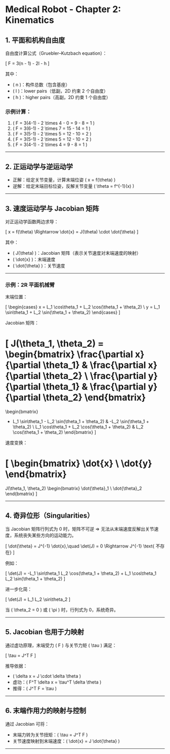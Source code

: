 # Medical Robot - Chapter 2: Kinematics

## 1. 平面和机构自由度

自由度计算公式（Gruebler–Kutzbach equation）：

\[
F = 3(n - 1) - 2l - h
\]

其中：

- \( n \)：构件总数（包含基座）
- \( l \)：lower pairs（低副，2D 约束 2 个自由度）
- \( h \)：higher pairs（高副，2D 约束 1 个自由度）

### 示例计算：

1. \( F = 3(4-1) - 2 \times 4 - 0 = 9 - 8 = 1 \)
2. \( F = 3(6-1) - 2 \times 7 = 15 - 14 = 1 \)
3. \( F = 3(5-1) - 2 \times 5 = 12 - 10 = 2 \)
4. \( F = 3(5-1) - 2 \times 5 = 12 - 10 = 2 \)
5. \( F = 3(4-1) - 2 \times 4 = 9 - 8 = 1 \)

---

## 2. 正运动学与逆运动学

- 正解：给定关节变量，计算末端位姿 \( x = f(\theta) \)
- 逆解：给定末端目标位姿，反解关节变量 \( \theta = f^{-1}(x) \)

---

## 3. 速度运动学与 Jacobian 矩阵

对正运动学函数两边求导：

\[
x = f(\theta) \Rightarrow \dot{x} = J(\theta) \cdot \dot{\theta}
\]

其中：

- \( J(\theta) \)：Jacobian 矩阵（表示关节速度对末端速度的映射）
- \( \dot{x} \)：末端速度
- \( \dot{\theta} \)：关节速度

---

### 示例：2R 平面机械臂

末端位置：

\[
\begin{cases}
x = L_1 \cos\theta_1 + L_2 \cos(\theta_1 + \theta_2) \\
y = L_1 \sin\theta_1 + L_2 \sin(\theta_1 + \theta_2)
\end{cases}
\]

Jacobian 矩阵：

\[
J(\theta_1, \theta_2) =
\begin{bmatrix}
\frac{\partial x}{\partial \theta_1} & \frac{\partial x}{\partial \theta_2} \\
\frac{\partial y}{\partial \theta_1} & \frac{\partial y}{\partial \theta_2}
\end{bmatrix}
=
\begin{bmatrix}
- L_1 \sin\theta_1 - L_2 \sin(\theta_1 + \theta_2) & -L_2 \sin(\theta_1 + \theta_2) \\
L_1 \cos\theta_1 + L_2 \cos(\theta_1 + \theta_2) & L_2 \cos(\theta_1 + \theta_2)
\end{bmatrix}
\]

速度变换：

\[
\begin{bmatrix}
\dot{x} \\
\dot{y}
\end{bmatrix}
=
J(\theta_1, \theta_2)
\begin{bmatrix}
\dot{\theta}_1 \\
\dot{\theta}_2
\end{bmatrix}
\]

---

## 4. 奇异位形（Singularities）

当 Jacobian 矩阵行列式为 0 时，矩阵不可逆 ⇒ 无法从末端速度反解出关节速度，系统丧失某些方向的运动能力。

\[
\dot{\theta} = J^{-1} \dot{x},\quad \det(J) = 0 \Rightarrow J^{-1} \text{ 不存在}
\]

例如：

\[
\det(J) = -L_1 \sin\theta_1 L_2 \cos(\theta_1 + \theta_2) + L_1 \cos\theta_1 L_2 \sin(\theta_1 + \theta_2)
\]

进一步化简：

\[
\det(J) = L_1 L_2 \sin\theta_2
\]

当 \( \theta_2 = 0 \) 或 \( \pi \) 时，行列式为 0，系统奇异。

---

## 5. Jacobian 也用于力映射

通过虚功原理，末端受力 \( F \) 与关节力矩 \( \tau \) 满足：

\[
\tau = J^T F
\]

推导依据：

- \( \delta x = J \cdot \delta \theta \)
- 虚功：\( F^T \delta x = \tau^T \delta \theta \)
- 推得：\( J^T F = \tau \)

---

## 6. 末端作用力的映射与控制

通过 Jacobian 可将：

- 末端力转为关节扭矩：\( \tau = J^T F \)
- 关节速度映射到末端速度：\( \dot{x} = J \dot{\theta} \)

---
